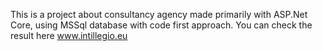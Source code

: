 ﻿This is a project about consultancy agency made primarily with ASP.Net Core, using MSSql database with code first approach.
You can check the result here www.intillegio.eu